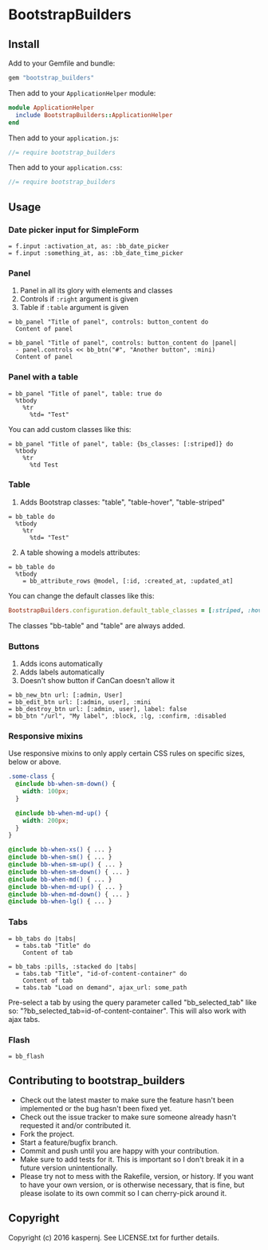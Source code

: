 # BootstrapBuilders

## Install

Add to your Gemfile and bundle:
```ruby
gem "bootstrap_builders"
```

Then add to your `ApplicationHelper` module:
```ruby
module ApplicationHelper
  include BootstrapBuilders::ApplicationHelper
end
```

Then add to your `application.js`:
```javascript
//= require bootstrap_builders
```

Then add to your `application.css`:
```scss
//= require bootstrap_builders
```

## Usage

### Date picker input for SimpleForm

```haml
= f.input :activation_at, as: :bb_date_picker
= f.input :something_at, as: :bb_date_time_picker
```

### Panel

1. Panel in all its glory with elements and classes
2. Controls if `:right` argument is given
3. Table if `:table` argument is given

```haml
= bb_panel "Title of panel", controls: button_content do
  Content of panel
```

```haml
= bb_panel "Title of panel", controls: button_content do |panel|
  - panel.controls << bb_btn("#", "Another button", :mini)
  Content of panel
```

### Panel with a table

```haml
= bb_panel "Title of panel", table: true do
  %tbody
    %tr
      %td= "Test"
```

You can add custom classes like this:
```haml
= bb_panel "Title of panel", table: {bs_classes: [:striped]} do
  %tbody
    %tr
      %td Test
```

### Table

1. Adds Bootstrap classes: "table", "table-hover", "table-striped"

```haml
= bb_table do
  %tbody
    %tr
      %td= "Test"
```

2. A table showing a models attributes:

```haml
= bb_table do
  %tbody
    = bb_attribute_rows @model, [:id, :created_at, :updated_at]
```

You can change the default classes like this:
```ruby
BootstrapBuilders.configuration.default_table_classes = [:striped, :hover]
```

The classes "bb-table" and "table" are always added.

### Buttons

1. Adds icons automatically
2. Adds labels automatically
3. Doesn't show button if CanCan doesn't allow it

```haml
= bb_new_btn url: [:admin, User]
= bb_edit_btn url: [:admin, user], :mini
= bb_destroy_btn url: [:admin, user], label: false
= bb_btn "/url", "My label", :block, :lg, :confirm, :disabled
```

### Responsive mixins

Use responsive mixins to only apply certain CSS rules on specific sizes, below or above.

```scss
.some-class {
  @include bb-when-sm-down() {
    width: 100px;
  }

  @include bb-when-md-up() {
    width: 200px;
  }
}

@include bb-when-xs() { ... }
@include bb-when-sm() { ... }
@include bb-when-sm-up() { ... }
@include bb-when-sm-down() { ... }
@include bb-when-md() { ... }
@include bb-when-md-up() { ... }
@include bb-when-md-down() { ... }
@include bb-when-lg() { ... }
```

### Tabs

```haml
= bb_tabs do |tabs|
  = tabs.tab "Title" do
    Content of tab
```

```haml
= bb_tabs :pills, :stacked do |tabs|
  = tabs.tab "Title", "id-of-content-container" do
    Content of tab
  = tabs.tab "Load on demand", ajax_url: some_path
```

Pre-select a tab by using the query parameter called "bb_selected_tab" like so: "?bb_selected_tab=id-of-content-container". This will also work with ajax tabs.

### Flash

```haml
= bb_flash
```

## Contributing to bootstrap_builders

* Check out the latest master to make sure the feature hasn't been implemented or the bug hasn't been fixed yet.
* Check out the issue tracker to make sure someone already hasn't requested it and/or contributed it.
* Fork the project.
* Start a feature/bugfix branch.
* Commit and push until you are happy with your contribution.
* Make sure to add tests for it. This is important so I don't break it in a future version unintentionally.
* Please try not to mess with the Rakefile, version, or history. If you want to have your own version, or is otherwise necessary, that is fine, but please isolate to its own commit so I can cherry-pick around it.

## Copyright

Copyright (c) 2016 kaspernj. See LICENSE.txt for
further details.
